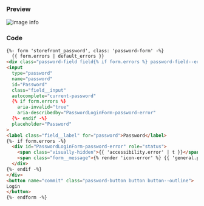 ### Preview
![image info](https://firebasestorage.googleapis.com/v0/b/veda-builder-liquid-docs.appspot.com/o/storefront_password.png?alt=media&token=221391cb-b861-4408-8ff7-26793ab824b5)

### Code
```html
{%- form 'storefront_password', class: 'password-form' -%}
  {{ form.errors | default_errors }}
<div class="password-field field{% if form.errors %} password-field--error{% endif %}">
<input
  type="password"
  name="password"
  id="Password"
  class="field__input"
  autocomplete="current-password"
  {% if form.errors %}
    aria-invalid="true"
    aria-describedby="PasswordLoginForm-password-error"
  {%- endif -%}
  placeholder="Password"
>
<label class="field__label" for="password">Password</label>
{%- if form.errors -%}
  <div id="PasswordLoginForm-password-error" role="status">
    <span class="visually-hidden">{{ 'accessibility.error' | t }}</span>
    <span class="form__message">{% render 'icon-error' %} {{ 'general.password_page.login_form_error' | t }}</span>
  </div>
{%- endif -%}
</div>
<button name="commit" class="password-button button button--outline">
Login
</button>
{%- endform -%}
```
